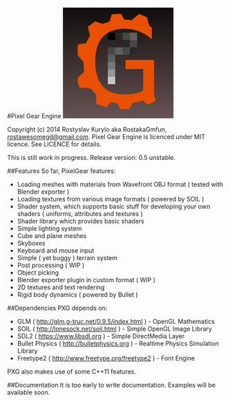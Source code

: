 #Pixel Gear Engine
![PixelGear Engine Logo](Logo.png)

Copyright (c) 2014 Rostyslav Kurylo aka RostakaGmfun, <rostawesomegd@gmail.com>.
Pixel Gear Engine is licenced under MIT licence. See LICENCE for details.

This is still work in progress.
Release version: 0.5 unstable.

##Features
So far, PixelGear features:
* Loading meshes with materials from Wavefront OBJ format ( tested with Blender exporter )
* Loading textures from various image formats ( powered by SOIL )
* Shader system, which supports basic stuff for developing your own shaders ( uniforms, attributes and textures )
* Shader library which provides basic shaders
* Simple lighting system
* Cube and plane meshes
* Skyboxes
* Keyboard and mouse input
* Simple ( yet buggy ) terrain system
* Post processing ( WIP )
* Object picking
* Blender exporter plugin in custom format ( WIP )
* 2D textures and text rendering
* Rigid body dynamics ( powered by Bullet )

##Dependencies
PXG depends on:
* GLM ( <http://glm.g-truc.net/0.9.5/index.html> ) - OpenGL Mathematics
* SOIL ( <http://lonesock.net/soil.html> ) - Simple OpenGL Image Library
* SDL2 ( <https://www.libsdl.org> ) - Simple DirectMedia Layer
* Bullet Physics ( <http://bulletphysics.org> ) - Realtime Physics Simulation Library
* Freetype2 ( <http://www.freetype.org/freetype2> ) - Font Engine

PXG also makes use of some C++11 features.

##Documentation
It is too early to write documentation. Examples will be available soon.
